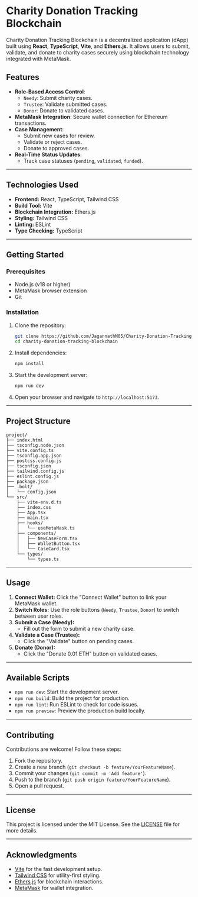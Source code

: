 # Charity Donation Tracking Blockchain

Charity Donation Tracking Blockchain is a decentralized application (dApp) built using **React**, **TypeScript**, **Vite**, and **Ethers.js**. It allows users to submit, validate, and donate to charity cases securely using blockchain technology integrated with MetaMask.

## **Features**
- **Role-Based Access Control**:
  - `Needy`: Submit charity cases.
  - `Trustee`: Validate submitted cases.
  - `Donor`: Donate to validated cases.
- **MetaMask Integration**: Secure wallet connection for Ethereum transactions.
- **Case Management**:
  - Submit new cases for review.
  - Validate or reject cases.
  - Donate to approved cases.
- **Real-Time Status Updates**:
  - Track case statuses (`pending`, `validated`, `funded`).

---

## **Technologies Used**
- **Frontend:** React, TypeScript, Tailwind CSS
- **Build Tool:** Vite
- **Blockchain Integration:** Ethers.js
- **Styling:** Tailwind CSS
- **Linting:** ESLint
- **Type Checking:** TypeScript

---

## **Getting Started**

### **Prerequisites**
- Node.js (v18 or higher)
- MetaMask browser extension
- Git

### **Installation**
1. Clone the repository:
   ```bash
   git clone https://github.com/JagannathM05/Charity-Donation-Tracking-Blockchain
   cd charity-donation-tracking-blockchain
   ```
2. Install dependencies:
   ```bash
   npm install
   ```
3. Start the development server:
   ```bash
   npm run dev
   ```
4. Open your browser and navigate to `http://localhost:5173`.

---

## **Project Structure**
```
project/
├── index.html
├── tsconfig.node.json
├── vite.config.ts
├── tsconfig.app.json
├── postcss.config.js
├── tsconfig.json
├── tailwind.config.js
├── eslint.config.js
├── package.json
├── .bolt/
│   └── config.json
└── src/
    ├── vite-env.d.ts
    ├── index.css
    ├── App.tsx
    ├── main.tsx
    ├── hooks/
    │   └── useMetaMask.ts
    ├── components/
    │   ├── NewCaseForm.tsx
    │   ├── WalletButton.tsx
    │   └── CaseCard.tsx
    └── types/
        └── types.ts
```

---

## **Usage**
1. **Connect Wallet:** Click the "Connect Wallet" button to link your MetaMask wallet.
2. **Switch Roles:** Use the role buttons (`Needy`, `Trustee`, `Donor`) to switch between user roles.
3. **Submit a Case (Needy):**
   - Fill out the form to submit a new charity case.
4. **Validate a Case (Trustee):**
   - Click the "Validate" button on pending cases.
5. **Donate (Donor):**
   - Click the "Donate 0.01 ETH" button on validated cases.

---

## **Available Scripts**
- `npm run dev`: Start the development server.
- `npm run build`: Build the project for production.
- `npm run lint`: Run ESLint to check for code issues.
- `npm run preview`: Preview the production build locally.

---

## **Contributing**
Contributions are welcome! Follow these steps:
1. Fork the repository.
2. Create a new branch (`git checkout -b feature/YourFeatureName`).
3. Commit your changes (`git commit -m 'Add feature'`).
4. Push to the branch (`git push origin feature/YourFeatureName`).
5. Open a pull request.

---

## **License**
This project is licensed under the MIT License. See the [LICENSE](LICENSE) file for more details.

---

## **Acknowledgments**
- [Vite](https://vitejs.dev/) for the fast development setup.
- [Tailwind CSS](https://tailwindcss.com/) for utility-first styling.
- [Ethers.js](https://docs.ethers.org/) for blockchain interactions.
- [MetaMask](https://metamask.io/) for wallet integration.

